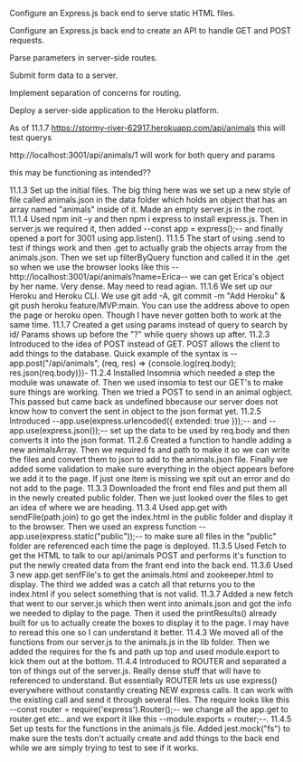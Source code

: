 Configure an Express.js back end to serve static HTML files.

Configure an Express.js back end to create an API to handle GET and POST requests.

Parse parameters in server-side routes.

Submit form data to a server.

Implement separation of concerns for routing.

Deploy a server-side application to the Heroku platform.

As of 11.1.7
https://stormy-river-62917.herokuapp.com/api/animals
this will test querys

http://localhost:3001/api/animals/1
will work for both query and params

this may be functioning as intended??

11.1.3 Set up the initial files. The big thing here was we set up a new style of file called animals.json in the data folder which holds an object that has an array named "animals" inside of it. Made an empty server.js in the root.
11.1.4 Used npm init -y and then npm i express to install express.js. Then in server.js we required it, then added --const app = express();-- and finally opened a port for 3001 using app.listen().
11.1.5 The start of using .send to test if things work and then .get to actually grab the objects array from the animals.json. Then we set up filterByQuery function and called it in the .get so when we use the browser looks like this --http://localhost:3001/api/animals?name=Erica-- we can get Erica's object by her name. Very dense. May need to read agian.
11.1.6 We set up our Heroku and Heroku CLI. We use git add -A, git commit -m "Add Heroku" & git push heroku feature/MVP:main. You can use the address above to open the page or heroku open. Though I have never gotten both to work at the same time.
11.1.7 Created a get using params instead of query to search by id/ Params shows up before the "?" while query shows up after.
11.2.3 Introduced to the idea of POST instead of GET. POST allows the client to add things to the database. Quick example of the syntax is --app.post("/api/animals", (req, res) => {console.log(req.body); res.json(req.body)})-
11.2.4 Installed Insomnia which needed a step the module was unawate of. Then we used insomia to test our GET's to make sure things are working. Then we tried a POST to send in an animal ogbject. This passed but came back as undefined bbecause our server does not know how to convert the sent in object to the json format yet.
11.2.5 Introduced --app.use(express.urlencoded({ extended: true }));-- and --app.use(express.json());-- set up the data to be used by req.body and then converts it into the json format.
11.2.6 Created a function to handle adding a new animalsArray. Then we required fs and path to make it so we can write the files and convert them to json to add to the animals.json file. Finally we added some validation to make sure everything in the object appears before we add it to the page. If just one item is missing we spit out an error and do not add to the page.
11.3.3 Downloaded the front end files and put them all in the newly created public folder. Then we just looked over the files to get an idea of where we are heading.
11.3.4 Used app.get with sendFile(path.join) to go get the index.html in the public folder and display it to the browser. Then we used an express function --app.use(express.static("public"));-- to make sure all files in the "public" folder are referenced each time the page is deployed.
11.3.5 Used Fetch to get the HTML to talk to our api/animals POST and performs it's function to put the newly created data from the frant end into the back end.
11.3.6 Used 3 new app.get senfFile's to get the animals.html and zookeeper.html to display. The third we added was a catch all that returns you to the index.html if you select something that is not valid.
11.3.7 Added a new fetch that went to our server.js which then went into animals.json and got the info we needed to diplay to the page. Then it used the printResults() already built for us to actually create the boxes to display it to the page. I may have to reread this one so I can understand it better.
11.4.3 We moved all of the functions from our server.js to the animals.js in the lib folder. Then we added the requires for the fs and path up top and used module.export to kick them out at the bottom.
11.4.4 Introduced to ROUTER and separated a ton of things out of the server.js. Really dense stuff that will have to referenced to understand. But essentially ROUTER lets us use express() everywhere without constantly creating NEW express calls. It can work with the existing call and send it through several files. The require looks like this --const router = require('express').Router();-- we change all the app.get to router.get etc.. and we export it like this --module.exports = router;--.
11.4.5 Set up tests for the functions in the animals.js file. Added jest.mock("fs") to make sure the tests don't actually create and add things to the back end while we are simply trying to test to see if it works.

